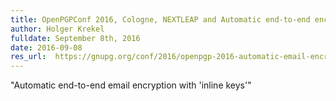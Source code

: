```yaml
---
title: OpenPGPConf 2016, Cologne, NEXTLEAP and Automatic end-to-end encrypted emails
author: Holger Krekel
fulldate: September 8th, 2016
date: 2016-09-08
res_url:  https://gnupg.org/conf/2016/openpgp-2016-automatic-email-encryption-holger-krekel/index.html#/step-1
---
```


"Automatic end-to-end email encryption with 'inline keys'"
